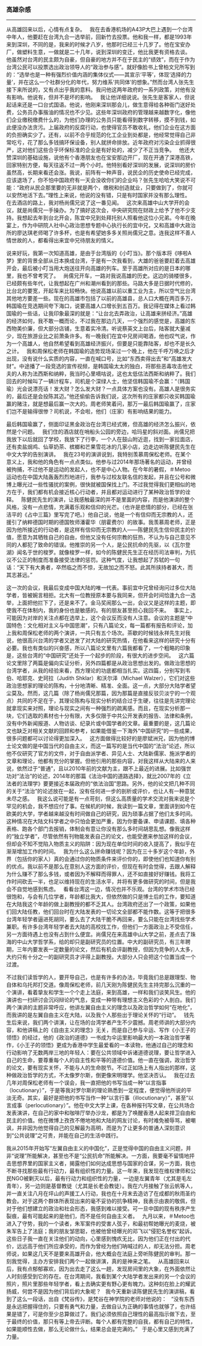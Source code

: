 <h3>高雄杂感</h3>
<hr>


从高雄回来以后，心情有点复杂。
 
我在去香港机场的A43P大巴上遇到一个台湾中年人，他要赶在台湾九合一选举前，回新竹去投票。他和我一样，都是1993年来到深圳，不同的是，我来的时候才八岁，他那时已经三十几岁了。他在宝安办厂，做塑料生意，一做就是二十几年，说到深圳的变迁，他比我更有资格去谈。
 
他虽然对台湾的民主颇为自豪，但自豪的地方并不在于民主的“绩效”，而在于作为台湾公民可以投票选出政治领导人的“政治参与感”。就好像脸书上曾柏文兄所写到的：“选举也是一种有强烈价值内涵的集体仪式——其宣示‘平等’，体现‘选择的力量’，并在这么一个社群分化的年代，努力维系‘共同体’的想象。”然而台湾人张先生接下来所说的，又有点出乎我的意料。我问他这两年政府的一系列政策，对他有没有影响。他说有，但并不是坏的影响。
 
我让他详细说说。张先生是客家人，但说起话来还是一口台式国语。他说，他刚来深圳那会儿，做生意得给各种衙门送好处费，公务员办事揩油的情况也不少见。这些年深圳政府的管理越来越数字化，像他们企业缴税缴费什么的，为他们办理的公务员只能看得到数字转移，摸不到钱，如此便没办法贪污。上届政府的反腐行动，也使得官员不敢收礼，他们企业在这方面的负担确实少了。还有，以前不合乎规范的化工企业到处都是，他经常觉得自己非常吃亏，花了那么多钱搞环保设备，别人就拼命排放。近年政府对污染企业抓得很严，这对他们这些合乎环保标准的企业是有好处的，减少了不正当竞争。
 
他还大赞深圳的基础设施，说他有个香港朋友也在宝安那边开厂，现在开通了深港高铁，回家特别方便，每天往返不过一两个小时。他特别看好深圳的发展，说深圳的房价虽然高，长期来看还会涨。我说，前阵有一种声音，说民企的历史使命已经完成，应该退场了，你不怕中国政府有一天会没收你们的企业吗？张先生哈哈大笑说不可能：“政府从民企那里要的无非就是两个，缴税和创造就业，只要做到了，你就可以安然地活下去。”理性上来说，他说的没有错，只是有时国家并没有那么理性。
 
在去酒店的路上，我对杨尚儒兄说了这一番见闻。
 
这次来高雄中山大学开的会议，就是尚儒兄一手操办。为了搞好这次会，中央研究院在财政上给予了他不少支持。我想起去年到台北开会，陈宜中兄到处拜托别人照看他这位小兄弟。今年在晚宴上，作为中研院人社中心政治思想专题中心执行长的宜中兄，又和高雄中大政治所的廖达琪老师喝了许多杯，也是有希望她多多关照尚儒兄之意。连我这样不善人情世故的人，都看得出来宜中兄待朋友的情义。

说来好玩，我第一次知道高雄，是由于台湾版的《小叮当》。那个版本将《哆啦A梦》里的背景全部从日本换成台湾，于是有一次我看到，大雄的爸爸要赶着去高雄开会，最后被小叮当用大炮送往开向高雄的列车。至于高雄所对应的是日本的哪里，我也不曾考究了。
 
尚儒兄开车，一路对我说高雄的历史。这边的骑楼很多，已经颇有些年代，让我想起在广州和潮州看到的那些。马路大多是日据时代修的，比台北的要宽，开起车来比较畅快。他说高雄以前以重工业为主，所以空气比台湾其他地方要差一些。现在的高雄市包括了以前的高雄县，总人口大概在两百多万，韩国瑜在竞选期间夸下海口，说要高雄人口增长到五百万。我记得在媒体上看过韩国瑜的一些话，让我印象最深的就是：“让台北去弄政治，让高雄来拼经济。”高雄的经济如何，我不敢一概而论，不过我在那边几天，一个强烈的感觉是，高雄的东西物美价廉，但大部分店铺，生意着实冷清。听说蔡英文上台后，陆客就大量减少，现在旅游业比之前萧条许多。有一晚我们在宜中兄房间喝酒，他也叹气说，作为一个高雄人，他自然希望看到高雄经济振兴，但要是只能靠陆客，却也不是长久之计。
 
我和周保松老师在韩国瑜的造势现场呆过一个晚上，他在千呼万唤之后才出现，没有说什么实质的内容，一直在喊口号，比如“东西卖得出去”和“高雄发大财”。中途播了一段竞选的宣传视频，是韩国瑜太太的独白，将那些恶毒攻击他丈夫的人称为法西斯和纳粹，我当时心里嘀咕说，这也太低估法西斯和纳粹了。我们回去的时候叫了一辆计程车，司机是个深绿人士，他坚信韩国瑜不会赢：“（韩国瑜）光会说漂亮话！发大财？怎么发大财？一点具体方案也没有。高雄人是很务实的，最后还是会投陈其迈。”他还偷偷告诉我们说，这次所有的庄家都只收买韩国瑜赢的赌注，就是想最后赢一次大的。周老师笑着问，那万一最后韩国瑜赢了，庄家们岂不是输得很惨？司机说，不会啦，他们（庄家）有影响结果的能力。

最后韩国瑜赢了，侧面印证黑金政治在台湾已经式微，但高雄的经济怎么振兴，依然是个问题。
 
我们住的酒店就在哨船头公园的旁边，哈玛星的斜对面。尚儒兄把我放下以后就回了学校，我放下了行李，一个人在鼓山附近逛，找到一家拉面店，还有卖盐焗鸡、仙草奶茶、槟榔和芒果雪花冰的几家小店，边走边听陈健民先生在中文大学的告别演讲。
 
我在23号的演讲说到，我特别羡慕周保松老师。在某个意义上，我和他的角色有一点点类似。他参与过2014年那场著名的运动，并曾经被拘捕，不过他不是运动的发起人，也不是中心人物。在今年的暑假，＃Metoo运动也在中国大陆轰轰烈烈地进行，我参与过校友联名信的发起，并且在公号和微博上曝光过一些性骚扰的案例，很快就被国保找上门。不过我觉得我们更相似的地方在于，我们都有机会接近核心行动者，并且都对运动进行了某种政治哲学的诠释。
 
陈健民先生的演讲，让我感触最深的并不是里面的内容，而是他演讲的整个风格，没有一点悲情，充满着乐观和信仰的光芒。（也许是悲情的部分，已经在张洁平的《占中三篇》里写完了吧。）他自己说，他是一个有信仰而无宗教的人，还援引了纳粹德国时期的德国牧师潘霍华（朋霍费尔）的故事。我羡慕周老师，正是因为他所接近的行动者，是这样有信仰而无宗教的人——陈健民先生信仰民主的价值，愿意为其牺牲自己的自由，但他又没有任何宗教的狂热，不认为与自己意见不同的人都犯了致命的错误。他推崇的另一个人，是公民抗命的先驱，以《瓦尔登湖》闻名于世的梭罗。就像梭罗一样，如今的陈健民先生正在经历司法审判，为抗议不公正的制度而准备接受法律的惩罚。这种气度，让我想起了苏轼的一句话：“天下有大勇者，卒然临之而不惊，无故加之而不怒。此其所挟持者甚大，而其志甚远。”

这一次的会议，我最后变成中国大陆的唯一代表。事前宜中兄曾经询问过多位大陆学者，皆被婉言相拒。北大有一位教授原本要与我同来，但开会时间恰逢九合一选举，上面把他拦下了，还是来不了。金马奖闹那么一出，会议又是这样的主题，即使我不在体制内，我的身份也是敏感的。有的朋友甚至担心我回不来。
 
事实上，可能因为对岸的关注点都在选举上，这个会议反而没有人注意。会议的主题是“中国特色：文化相对主义与中国思潮”，只有八篇论文，每一篇都有报告和评论，加上我和周保松老师的两个演讲，一共只有五个场次。茶歇的时候钱永祥先生对我说，他很高兴台湾的学者又迸发了对大陆的研究热情，在他看来这样的研究十分有必要。我也有类似的兴奋感，所以八篇论文里有六篇我都看了，一个粗略的印象是，这些台湾的“中国研究”还处于一个起步的阶段，有很大的进步空间。
 
这六篇论文里除了两篇是偏向实证分析，另外四篇都是从政治思想出发的。做政治思想的台湾学者，从我的经验来看，西方理论的功底都相当扎实。这四篇，分别写到韦伯、哈耶克、史珂拉（Judith Shklar）和沃尔泽（Michael Walzer），它们对这些政治思想家的理论的陈构，十分地清晰、精准、全面。这一点，大部分大陆学者望尘莫及。然而，这几篇（除了杨尚儒兄那篇，因为那篇是直接反驳贝淡宁的一个观点）共同的不足在于，其理论陈构与现实分析的结合过于生硬，往往是先讲完理论就拿现实来对照，理论与现实之间有一种强烈的疏离感。而且，在现实分析那一块，它们选取的素材也十分有限，大多仅限于中共公开发表的报告、法律和条例，没有中外新闻报道、人物访谈、纪录片或中国学者的文章。最重要的是，这几篇论文也缺乏对相关文献的回顾和参考，如果能借鉴一下海外“中国研究”的一些成果，很多问题都可以讨论得更加深入。
 
这方面做得比较好的是廖斌洲兄，因为他的博士论文做的是中国当代的自由主义，而这一篇写的是当代中国的“法治”论述，所以他不仅研究了官方的文件，对于自由派学者、异见人士、大陆新儒家、施派学者的文章和理论，他都有充分的掌握。但他引用的那些内容，对我这样从大陆来的人来说，依然过于“普通”，且以2010年前的文献为主，跟不上最近的进展。比如强世功对“法治”的论述，2014年的那篇《法治中国的道路选择》，就比2007年的《立法者的法理学》要更接近本届政府的“依法治国”思路。另外，他的论文把几种不同的关于“法治”的论述放在一起，没有任何进一步的剖析或评价，也让人有一种意犹未尽之感。
 
我这么说可能是有一点苛刻，但这么高质量的学术交流对我来说是个罕见的机会，我不想应付了事。在候机的时候，我读到一篇文章，里面讲到如今在欧美的大学，学者越来越没有时间做自己的研究，因为琐事占据了他们太多时间。这种情况在大陆文科学者之中只怕会更加严重，因为你要备课、申请课题、填各种表格、跑各个部门去报销，体制会有意让你没有那么多时间胡思乱想。像我这样的“独立学者”，尽管依然有刊物能发表自己的论文，也能受邀来参加这样的会议，但却会不知不觉陷入物质主义的陷阱：因为现在单位时间的收入提高了，我似乎在渐渐增加工作的时间。
 
我为什么这么拼命赚钱呢？因为在三十多岁这个年龄，外界（包括你的家人）真的会通过你的物质条件来评价你的，即使他们也知道你有别的优点。我以前不是那么在意别人这方面的评价，但现在有时会觉得，去跟人解释为什么赚不了那么多钱，或者因为不解释而得罪人，还不如直接好好赚钱。我将工作时间砍去一半，也足以维持现在的生活水平，并将有更多做研究的时间，但是我会不自觉地感到焦虑。
 
看看台湾这一边，情况也并不乐观。台湾的学术市场已经很饱和，与会有几位学者，年龄都比我大，但依然做的只是博士后的工作，要知道在大陆我这个年龄的做上副教授的都不乏其人。台湾政府还出了一个政策，如果他们回大陆任教，他们回台时在大陆发表的一切论文全部都不能作数。这等于把很多台湾年轻学者逼进死胡同，要么去了大陆干脆不再回来，要么只能在台湾找些学术兼职。有许多台湾年轻学者去大陆的高校找工作，但他们一方面政治上不受信任，另一方面待遇上也没有占到什么便宜。尚儒兄在来高雄中山大学之前，差点去了珠海的中山大学哲学系，给的却只是副研究员的位置。中大的副研究员，有三年聘期，三年内要发表一定数量的论文，然后有机会评副教授，但因为竞争的人太多，大约只有十分之一的副研究员才评得上副教授。大部分人只会把这个位置当成一个过渡。

不过我们读哲学的人，要开导自己，也是有许多的办法，毕竟我们总是跟理型、物自体和乌托邦打交道。像周保松老师，前几天刚为陈健民先生主持完那么沉重的一个演讲，看着挚友和学生一个个走上法庭，来到高雄，一样和我们谈笑风生。他的演讲也一扫研讨会沉闷辩论的气息，变成一种带有理想主义色彩的个人剖白。我们两个演讲的主题非常呼应，他讲左翼自由主义的理念以及政治哲学如何“在地化”，而我讲的是左翼自由主义在大陆，以及我个人那些出于理论关怀的“行动”。
 
钱先生后来说，我们两个讲演，让在场的台湾学者产生不少震撼。周老师讲的大部分内容，和他讲稿上的《自由主义的理念》无关，而是自己参与伞运、写作《小王子的领悟》的经过，他的《政治的道德》一书成为伞运里影响最大的一本政治哲学著作，《小王子的领悟》更成为香港中学生最爱看的一本读物，他通过自己的理念和行动影响了无数两岸三地的年轻人：要在公共领域中诉诸道德说理，要让哲学进入自己的生命，要尊重每个人的自主性和平等的道德价值。他一直在强调，政治哲学的论文，要有现实关怀，不能与人的生命脱节。不过正如场上有人指出的那样，这种做政治哲学的方式，不太像罗尔斯，倒更像宋明理学。他坚决否认。
 
我在过去几年对周保松老师有一个误会，我一直把他的书写当成一种“以言指事（locutionary）”，于是等我对罗尔斯的理论熟悉到一定程度，便觉得他所说的平淡无奇。其实，最好是把他的书写当作一种“以言行事（illocutionary）”，甚至“以言成事（perlocutionary）”。他在中文大学上课，在各种报刊写文章，在公共场合发表演讲，在自己的家中和咖啡厅举办沙龙，都是为了唤醒香港人起来捍卫自由和民主的价值。他在微博上孜孜不倦地地和大陆的网友讨论，有时难免被辱骂，被嘲讽，并非因为他觉得自己的见解最为高明，而是为了让更多的普通人深刻意识到“公共说理”之可贵，并能在自己的生活中践行。

我从2015年开始写“左翼自由主义的中国化”，正是觉得中国的自由主义问题，并非“说理”所能解决，甚至也不是“公民抗命”所能解决。一方面，我要毫不留情地抨击思想界里的国家主义者，揭露他们如何达成思想与国家的合谋，另一方面，我也不断寻找那些最有行动力，最有组织性的力量。这一年来，我发现在维权律师和公民NGO被剿灭以后，最有行动力和组织性的力量，一边是左翼青年（尤其是毛左青年），另一边则是基督教徒（尤其是长老会教徒）。我在六月接触了张云帆等人，并一直关注八月在坪山的声援工人行动，我也在十月末去造访了在成都的秋雨圣约教会。对于这两个群体所表现出来的毫不妥协的抗争精神，我表示由衷的敬佩，但对于他们想建立的政治和社会形态，我感到难以接受。可一旦中国的现有秩序产生裂痕，最有可能起来的是他们，而不是任何自由主义者。
 
九月以来，＃Metoo也进入了守势，我的一个读者，朱军案件的受害人弦子，和最初帮她曝光的麦烧，被朱军告上了法庭；我的朋友邹思聪，也被他曾经曝光的邓飞以“侵犯名誉权”起诉。这些日子我一直在关注他们的动向，心里感到愧疚无比，因为他们正在付出的代价，远远高于他们所应承受的，而作为曾经为他们呐喊过的人，却无法分担。周老师说，如果这几天不是要来高雄开会，他大概会在法庭上旁听陈健民的审判。那一刻我觉得，主办方安排我们两个一起做讲演，真的是神来之笔。
 
从高雄回来以后，我有点郁郁寡欢，因为出去走了这么一趟，发现房间里的大象，在外面依然让人时刻感受到它的存在。在台湾期间，我看到某个大陆学者发出来的另一个会议的照片，照片里那些年轻学者，看上去确实更有野心更有魄力。这种刻在脸上的耀武扬威，何尝不是因为他们背后的大象呢？
 
我今天重新读陈健民先生的演讲稿，看到了这么一段话，出自《梵谷传》，是梵谷在神学院的老师对他说的：
 
“没有东西是永远把握得住的，只要有勇气和力量，去做自认为正确的事情也就够了，也许结果是错了，可是你至少总算做过了。我们必须依照自己理性的最高指示做下去，至于最终的价值，那只有等上帝去评断。每个人都有完整的自我，都有自己的特性，如果能顺性去做，那么无论做什么，结果总会是完满的。”
 
于是心里又感到充满了力量。
 

 
 

